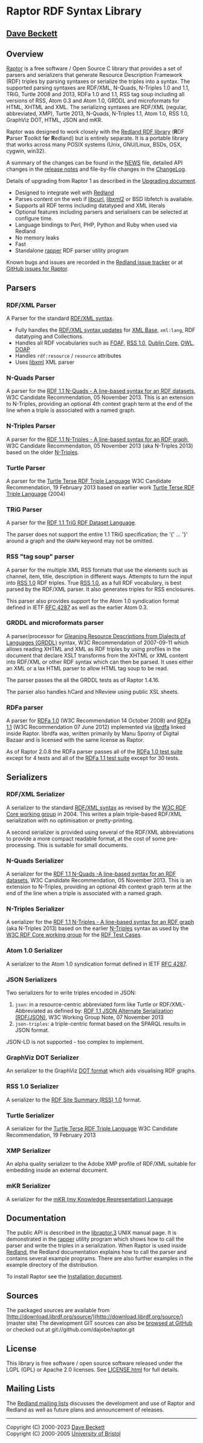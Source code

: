 Raptor RDF Syntax Library
=========================

[Dave Beckett](https://www.dajobe.org/)
---------------------------------------

Overview
--------

[Raptor](https://librdf.org/raptor/) is a free software / Open Source C library that provides a set of parsers and serializers that generate Resource Description Framework (RDF) triples by parsing syntaxes or serialize the triples into a syntax.
The supported parsing syntaxes are RDF/XML, N-Quads, N-Triples 1.0 and 1.1, TRiG, Turtle 2008 and 2013, RDFa 1.0 and 1.1, RSS tag soup including all versions of RSS, Atom 0.3 and Atom 1.0, GRDDL and microformats for HTML, XHTML and XML.
The serializing syntaxes are RDF/XML (regular, abbreviated, XMP), Turtle 2013, N-Quads, N-Triples 1.1, Atom 1.0, RSS 1.0, GraphViz DOT, HTML, JSON and mKR.

Raptor was designed to work closely with the [Redland RDF library](https://librdf.org/) (**R**DF **P**arser **T**oolkit f**o**r **R**edland) but is entirely separate.
It is a portable library that works across many POSIX systems (Unix, GNU/Linux, BSDs, OSX, cygwin, win32).

A summary of the changes can be found in the [NEWS](NEWS.html) file, detailed API changes in the [release notes](RELEASE.html) and file-by-file changes in the [ChangeLog](ChangeLog).

Details of upgrading from Raptor 1 as described in the [Upgrading document](UPGRADING.html).

*   Designed to integrate well with [Redland](https://librdf.org/)
*   Parses content on the web if [libcurl](https://curl.se/libcurl/), [libxml2](https://gitlab.gnome.org/GNOME/libxml2/-/wikis/home) or BSD libfetch is available.
*   Supports all RDF terms including datatyped and XML literals
*   Optional features including parsers and serialisers can be selected at configure time.
*   Language bindings to Perl, PHP, Python and Ruby when used via Redland
*   No memory leaks
*   Fast
*   Standalone [rapper](rapper.html) RDF parser utility program

Known bugs and issues are recorded in the [Redland issue tracker](https://bugs.librdf.org/) or at [GitHub issues for Raptor](https://github.com/dajobe/raptor/issues).

Parsers
-------

### RDF/XML Parser

A Parser for the standard [RDF/XML syntax](https://www.w3.org/TR/rdf-syntax-grammar/).

*   Fully handles the [RDF/XML syntax updates](https://www.w3.org/TR/rdf-syntax-grammar/) for [XML Base](https://www.w3.org/TR/xmlbase/), `xml:lang`, RDF datatyping and Collections.
*   Handles all RDF vocabularies such as [FOAF](http://www.foaf-project.org/), [RSS 1.0](http://www.purl.org/rss/1.0/), [Dublin Core](http://dublincore.org/), [OWL](https://www.w3.org/TR/owl-features/), [DOAP](http://usefulinc.com/doap)
*   Handles `rdf:resource` / `resource` attributes
*   Uses [libxml](https://gitlab.gnome.org/GNOME/libxml2/-/wikis/home) XML parser

### N-Quads Parser

A parser for the [RDF 1.1 N-Quads - A line-based syntax for an RDF datasets](https://www.w3.org/TR/2013/CR-n-quads-20131105/), W3C Candidate Recommendation, 05 November 2013.
This is an extension to N-Triples, providing an optional 4th context graph term at the end of the line when a triple is associated with a named graph.

### N-Triples Parser

A parser for the [RDF 1.1 N-Triples - A line-based syntax for an RDF graph](https://www.w3.org/TR/2013/CR-n-triples-20131105/), W3C Candidate Recommendation, 05 November 2013 (aka N-Triples 2013) based on the older [N-Triples](https://www.w3.org/TR/rdf-testcases/#ntriples).

### Turtle Parser

A parser for the [Turtle Terse RDF Triple Language](https://www.w3.org/TR/2013/CR-turtle-20130219/) W3C Candidate Recommendation, 19 February 2013 based on earlier work [Turtle Terse RDF Triple Language](https://www.dajobe.org/2004/01/turtle/) (2004)

### TRiG Parser

A parser for the [RDF 1.1 TriG RDF Dataset Language](https://www.w3.org/TR/2014/REC-trig-20140225/).

The parser does not support the entire 1.1 TRiG specification; the '{' ... '}' around a graph and the `GRAPH` keyword may not be omitted.

### RSS "tag soup" parser

A parser for the multiple XML RSS formats that use the elements such as channel, item, title, description in different ways.
Attempts to turn the input into [RSS 1.0](http://www.purl.org/rss/1.0/) RDF triples.
True [RSS 1.0](http://www.purl.org/rss/1.0/), as a full RDF vocabulary, is best parsed by the RDF/XML parser.
It also generates triples for RSS enclosures.

This parser also provides support for the Atom 1.0 syndication format defined in IETF [RFC 4287](http://www.ietf.org/rfc/rfc4287.txt) as well as the earlier Atom 0.3.

### GRDDL and microformats parser

A parser/processor for [Gleaning Resource Descriptions from Dialects of Languages (GRDDL)](https://www.w3.org/TR/2007/REC-grddl-20070911/) syntax, W3C Recommendation of 2007-09-11 which allows reading XHTML and XML as RDF triples by using profiles in the document that declare XSLT transforms from the XHTML or XML content into RDF/XML or other RDF syntax which can then be parsed. It uses either an XML or a lax HTML parser to allow HTML tag soup to be read.

The parser passes the all the GRDDL tests as of Raptor 1.4.16.

The parser also handles hCard and hReview using public XSL sheets.

### RDFa parser

A parser for [RDFa 1.0](https://www.w3.org/TR/2008/REC-rdfa-syntax-20081014/) (W3C Recommendation 14 October 2008) and [RDFa 1.1](https://www.w3.org/TR/2012/REC-rdfa-core-20120607/) (W3C Recommendation 07 June 2012) implemented via [librdfa](https://github.com/rdfa/librdfa) linked inside Raptor.
librdfa was, written primarily by Manu Sporny of Digital Bazaar and is licensed with the same license as Raptor.

As of Raptor 2.0.8 the RDFa parser passes all of the [RDFa 1.0 test suite](https://www.w3.org/2006/07/SWD/RDFa/testsuite/xhtml1-testcases/) except for 4 tests and all of the [RDFa 1.1 test suite](http://rdfa.info/dev/) except for 30 tests.

Serializers
-----------

### RDF/XML Serializer

A serializer to the standard [RDF/XML syntax](https://www.w3.org/TR/rdf-syntax-grammar/) as revised by the [W3C RDF Core working group](https://www.w3.org/2001/sw/RDFCore/) in 2004.
This writes a plain triple-based RDF/XML serialization with no optimisation or pretty-printing.

A second serializer is provided using several of the RDF/XML abbreviations to provide a more compact readable format, at the cost of some pre-processing.
This is suitable for small documents.

### N-Quads Serializer

A serializer for the [RDF 1.1 N-Quads -A line-based syntax for an RDF datasets](https://www.w3.org/TR/2013/CR-n-quads-20131105/), W3C Candidate Recommendation, 05 November 2013.
This is an extension to N-Triples, providing an optional 4th context graph term at the end of the line when a triple is associated with a named graph.

### N-Triples Serializer

A serializer for the [RDF 1.1 N-Triples - A line-based syntax for an RDF graph](https://www.w3.org/TR/2013/CR-n-triples-20131105/) (aka N-Triples 2013) based on the earlier [N-Triples](https://www.w3.org/TR/rdf-testcases/#ntriples) syntax as used by the [W3C RDF Core working group](https://www.w3.org/2001/sw/RDFCore/) for the [RDF Test Cases](https://www.w3.org/TR/rdf-testcases/).

### Atom 1.0 Serializer

A serializer to the Atom 1.0 syndication format defined in IETF [RFC 4287](http://www.ietf.org/rfc/rfc4287.txt).

### JSON Serializers

Two serializers for to write triples encoded in JSON:

1.  `json`: in a resource-centric abbreviated form like Turtle or RDF/XML-Abbreviated as defined by: [RDF 1.1 JSON Alternate Serialization (RDF/JSON)](https://www.w3.org/TR/2013/NOTE-rdf-json-20131107/), W3C Working Group Note, 07 November 2013
2.  `json-triples`: a triple-centric format based on the SPARQL results in JSON format.

JSON-LD is not supported - too complex to implement.

### GraphViz DOT Serializer

An serializer to the GraphViz [DOT format](http://www.graphviz.org/doc/info/lang.html) which aids visualising RDF graphs.

### RSS 1.0 Serializer

A serializer to the [RDF Site Summary (RSS) 1.0](http://purl.org/rss/1.0/spec) format.

### Turtle Serializer

A serializer for the [Turtle Terse RDF Triple Language](https://www.w3.org/TR/2013/CR-turtle-20130219/) W3C Candidate Recommendation, 19 February 2013

### XMP Serializer

An alpha quality serializer to the Adobe XMP profile of RDF/XML suitable for embedding inside an external document.

### mKR Serializer

A serializer for the [mKR (my Knowledge Representation) Language](http://contextknowledgesystems.org/CKS.html)

Documentation
-------------

The public API is described in the [libraptor.3](libraptor.html) UNIX manual page.
It is demonstrated in the [rapper](rapper.html) utility program which shows how to call the parser and write the triples in a serialization.
When Raptor is used inside [Redland](https://librdf.org/), the Redland documentation explains how to call the parser and contains several example programs.
There are also further examples in the example directory of the distribution.

To install Raptor see the [Installation document](INSTALL.html).

Sources
-------

The packaged sources are available from [http://download.librdf.org/source/](http://download.librdf.org/source/) (master site) The development GIT sources can also be [browsed at GitHub](https://github.com/dajobe/raptor) or checked out at git://github.com/dajobe/raptor.git

License
-------

This library is free software / open source software released under the LGPL (GPL) or Apache 2.0 licenses.
See [LICENSE.html](LICENSE.html) for full details.

Mailing Lists
-------------

The [Redland mailing lists](https://librdf.org/lists/) discusses the development and use of Raptor and Redland as well as future plans and announcement of releases.

* * *

Copyright (C) 2000-2023 [Dave Beckett](https://www.dajobe.org/)  
Copyright (C) 2000-2005 [University of Bristol](https://www.bristol.ac.uk/)
